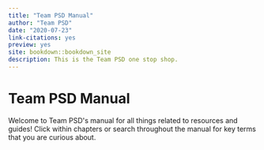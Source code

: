 ```yaml
--- 
title: "Team PSD Manual"
author: "Team PSD"
date: "2020-07-23"
link-citations: yes
preview: yes
site: bookdown::bookdown_site
description: This is the Team PSD one stop shop.
---
```


# Team PSD Manual

Welcome to Team PSD's manual for all things related to resources and guides!
Click within chapters or search throughout the manual for key terms that you are curious about.


